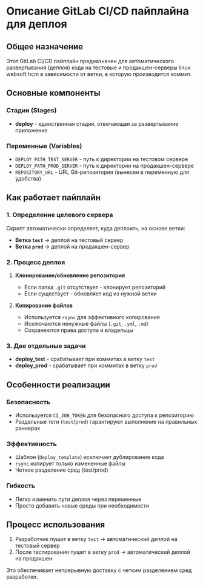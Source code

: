 # Описание GitLab CI/CD пайплайна для деплоя

## Общее назначение
Этот GitLab CI/CD пайплайн предназначен для автоматического развертывания (деплоя) кода на тестовые и продакшен-серверы linux websoft hcm в зависимости от ветки, в которую производится коммит.

## Основные компоненты

### Стадии (Stages)
- **deploy** - единственная стадия, отвечающая за развертывание приложения

### Переменные (Variables)
- `DEPLOY_PATH_TEST_SERVER` - путь к директории на тестовом сервере
- `DEPLOY_PATH_PROD_SERVER` - путь к директории на продакшен-сервере  
- `REPOSITORY_URL` - URL Git-репозитория (вынесен в переменную для удобства)

## Как работает пайплайн

### 1. Определение целевого сервера
Скрипт автоматически определяет, куда деплоить, на основе ветки:
- **Ветка `test`** → деплой на тестовый сервер
- **Ветка `prod`** → деплой на продакшен-сервер

### 2. Процесс деплоя
1. **Клонирование/обновление репозитория**
   - Если папка `.git` отсутствует - клонирует репозиторий
   - Если существует - обновляет код из нужной ветки

2. **Копирование файлов**
   - Используется `rsync` для эффективного копирования
   - Исключаются ненужные файлы (`.git`, `.yml`, `.md`)
   - Сохраняются права доступа и владельцы

### 3. Две отдельные задачи
- **deploy_test** - срабатывает при коммитах в ветку `test`
- **deploy_prod** - срабатывает при коммитах в ветку `prod`

## Особенности реализации

### Безопасность
- Используется `CI_JOB_TOKEN` для безопасного доступа к репозиторию
- Раздельные теги (`test`/`prod`) гарантируют выполнение на правильных раннерах

### Эффективность  
- Шаблон (`deploy_template`) исключает дублирование кода
- `rsync` копирует только измененные файлы
- Четкое разделение сред (test/prod)

### Гибкость
- Легко изменить пути деплоя через переменные
- Просто добавить новые среды при необходимости

## Процесс использования
1. Разработчик пушит в ветку `test` → автоматический деплой на тестовый сервер
2. После тестирования пушит в ветку `prod` → автоматический деплой на продакшен

Это обеспечивает непрерывную доставку с четким разделением сред разработки.
